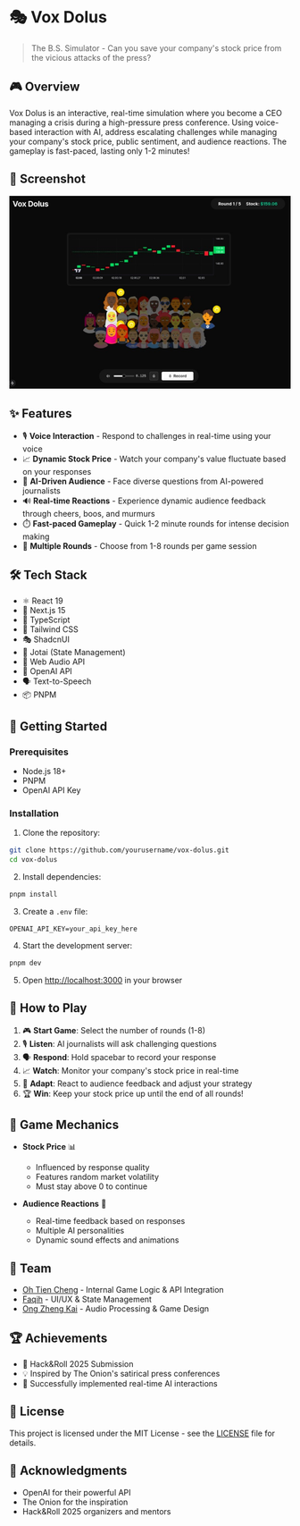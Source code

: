 # 🎭 Vox Dolus

> The B.S. Simulator - Can you save your company's stock price from the vicious attacks of the press?

## 🎮 Overview

Vox Dolus is an interactive, real-time simulation where you become a CEO managing a crisis during a high-pressure press conference. Using voice-based interaction with AI, address escalating challenges while managing your company's stock price, public sentiment, and audience reactions. The gameplay is fast-paced, lasting only 1-2 minutes!

## 📸 Screenshot

![Vox Dolus Game Screenshot](.github/screenshots/gallery.jpg)

## ✨ Features

- 🎙️ **Voice Interaction** - Respond to challenges in real-time using your voice
- 📈 **Dynamic Stock Price** - Watch your company's value fluctuate based on your responses
- 🤖 **AI-Driven Audience** - Face diverse questions from AI-powered journalists
- 🔊 **Real-time Reactions** - Experience dynamic audience feedback through cheers, boos, and murmurs
- ⏱️ **Fast-paced Gameplay** - Quick 1-2 minute rounds for intense decision making
- 🎯 **Multiple Rounds** - Choose from 1-8 rounds per game session

## 🛠️ Tech Stack

- ⚛️ React 19
- 🔷 Next.js 15
- 📝 TypeScript
- 🎨 Tailwind CSS
- 🎭 ShadcnUI
- 🔄 Jotai (State Management)
- 🎵 Web Audio API
- 🤖 OpenAI API
- 🗣️ Text-to-Speech
- 📦 PNPM

## 🚀 Getting Started

### Prerequisites

- Node.js 18+
- PNPM
- OpenAI API Key

### Installation

1. Clone the repository:
```bash
git clone https://github.com/yourusername/vox-dolus.git
cd vox-dolus
```

2. Install dependencies:
```bash
pnpm install
```

3. Create a `.env` file:
```env
OPENAI_API_KEY=your_api_key_here
```

4. Start the development server:
```bash
pnpm dev
```

5. Open [http://localhost:3000](http://localhost:3000) in your browser

## 🎯 How to Play

1. 🎮 **Start Game**: Select the number of rounds (1-8)
2. 🎙️ **Listen**: AI journalists will ask challenging questions
3. 🗣️ **Respond**: Hold spacebar to record your response
4. 📈 **Watch**: Monitor your company's stock price in real-time
5. 🔄 **Adapt**: React to audience feedback and adjust your strategy
6. 🏆 **Win**: Keep your stock price up until the end of all rounds!

## 🧪 Game Mechanics

- **Stock Price** 📊
  - Influenced by response quality
  - Features random market volatility
  - Must stay above 0 to continue

- **Audience Reactions** 👥
  - Real-time feedback based on responses
  - Multiple AI personalities
  - Dynamic sound effects and animations

## 👥 Team

- [Oh Tien Cheng](https://github.com/username) - Internal Game Logic & API Integration
- [Faqih](https://github.com/username) - UI/UX & State Management
- [Ong Zheng Kai](https://github.com/username) - Audio Processing & Game Design

## 🏆 Achievements

- 🎉 Hack&Roll 2025 Submission
- 💡 Inspired by The Onion's satirical press conferences
- 🚀 Successfully implemented real-time AI interactions

## 📝 License

This project is licensed under the MIT License - see the [LICENSE](LICENSE) file for details.

## 🙏 Acknowledgments

- OpenAI for their powerful API
- The Onion for the inspiration
- Hack&Roll 2025 organizers and mentors
